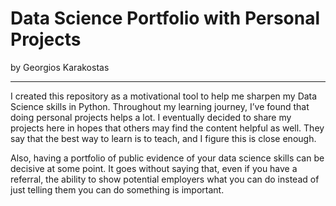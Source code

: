 # Data Science Portfolio with Personal Projects
by Georgios Karakostas

---

I created this repository as a motivational tool to help me sharpen my Data Science skills in Python. Throughout my learning journey, I’ve found that doing personal projects helps a lot. I eventually decided to share my projects here in hopes that others may find the content helpful as well. They say that the best way to learn is to teach, and I figure this is close enough.

Also, having a portfolio of public evidence of your data science skills can be decisive at some point. It goes without saying that, even if you have a referral, the ability to show potential employers what you can do instead of just telling them you can do something is important.

